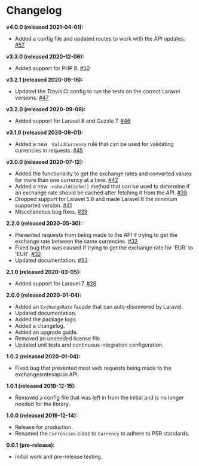 # Changelog

**v4.0.0 (released 2021-04-01):**
- Added a config file and updated routes to work with the API updates. [#57](https://github.com/ash-jc-allen/laravel-exchange-rates/pull/57)

**v3.3.0 (released 2020-12-06):**
- Added support for PHP 8. [#50](https://github.com/ash-jc-allen/laravel-exchange-rates/pull/50)

**v3.2.1 (released 2020-09-16):**
- Updated the Travis CI config to run the tests on the correct Laravel versions. [#47](https://github.com/ash-jc-allen/laravel-exchange-rates/pull/47)

**v3.2.0 (released 2020-09-08):**
- Added support for Laravel 8 and Guzzle 7. [#46](https://github.com/ash-jc-allen/laravel-exchange-rates/pull/46)

**v3.1.0 (released 2020-09-01):**
- Added a new ``` ValidCurrency``` rule that can be used for validating currencies in requests.
[#45](https://github.com/ash-jc-allen/laravel-exchange-rates/pull/45)

**v3.0.0 (released 2020-07-12):**
- Added the functionality to get the exchange rates and converted values for more than one currency at a time. [#42](https://github.com/ash-jc-allen/laravel-exchange-rates/pull/42)
- Added a new ``` ->shouldCache() ``` method that can be used to determine if an exchange rate should be cached after fetching it from the API. [#38](https://github.com/ash-jc-allen/laravel-exchange-rates/pull/38)
- Dropped support for Laravel 5.8 and made Laravel 6 the minimum supported version. [#41](https://github.com/ash-jc-allen/laravel-exchange-rates/pull/41)
- Miscellaneous bug fixes. [#39](https://github.com/ash-jc-allen/laravel-exchange-rates/pull/39)

**2.2.0 (released 2020-05-30):**
- Prevented requests from being made to the API if trying to get the exchange rate between the same currencies. [#32](https://github.com/ash-jc-allen/laravel-exchange-rates/pull/32)
- Fixed bug that was caused if trying to get the exchange rate for 'EUR' to 'EUR'. [#32](https://github.com/ash-jc-allen/laravel-exchange-rates/pull/32)
- Updated documentation. [#33](https://github.com/ash-jc-allen/laravel-exchange-rates/pull/33)

**2.1.0 (released 2020-03-05):**
- Added support for Laravel 7. [#28](https://github.com/ash-jc-allen/laravel-exchange-rates/pull/28)

**2.0.0 (released 2020-01-04):**
- Added an ``` ExchangeRate ``` facade that can auto-discovered by Laravel.
- Updated documentation.
- Added the package logo.
- Added a changelog.
- Added an upgrade guide.
- Removed an unneeded license file.
- Updated unit tests and continuous integration configuration.

**1.0.2 (released 2020-01-04):**
- Fixed bug that prevented most web requests being made to the exchangesratesapi.io API.

**1.0.1 (released 2019-12-15):**
- Removed a config file that was left in from the initial and is no longer needed for the library.

**1.0.0 (released 2019-12-14):**
- Release for production.
- Renamed the ``` Currencies ``` class to ``` Currency ``` to adhere to PSR standards.

**0.0.1 (pre-release):**
- Initial work and pre-release testing.